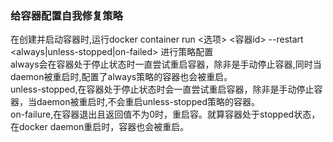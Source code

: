 ### 给容器配置自我修复策略
在创建并启动容器时,运行docker container run <选项> <容器id> --restart <always|unless-stopped|on-failed> 进行策略配置  
always会在容器处于停止状态时一直尝试重启容器，除非是手动停止容器,同时当daemon被重启时,配置了always策略的容器也会被重启。  
unless-stopped,在容器处于停止状态时会一直尝试重启容器，除非是手动停止容器，当daemon被重启时,不会重启unless-stopped策略的容器。  
on-failure,在容器退出且返回值不为0时，重启容。就算容器处于stopped状态，在docker daemon重启时，容器也会被重启。  